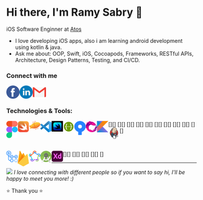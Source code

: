 # Hi there, I'm Ramy Sabry 👋 
iOS Software Enginner at <a href="https://atos.net/en/">Atos </a>
- I love developing iOS apps, also i am learning android development using kotlin & java.
- Ask me about: OOP, Swift, iOS, Cocoapods, Frameworks, RESTful APIs, Architecture, Design Patterns, Testing, and CI/CD.
### Connect with me

[<img align="left" alt="Facebook" width="35px" height="35px" src="Images/Facebook-Logo.png" />][facebook_website]

[<img align="left" alt="LinkedIn" width="35px" height="35px" src="Images/Linkedin-Logo.png" />][linkedin_website]

[<img align="left" alt="Gmail" width="35px" height="35px" src="Images/Gmail-Logo.png" />][gmail_website]
<br />
<br />

### Technologies & Tools:

[<img align="left" alt="Firebase" width="30px" src="Images/Figma-Logo.png" />][]
[<img align="left" alt="Swift" width="30px" src="Images/Swift-Logo.png" />][]
[<img align="left" alt="Zeplin" width="30px" src="Images/Zeplin-Logo.svg" />][]
[<img align="left" alt="Visual Studio Code" width="30px" src="Images/Visual-Studio-Code-Logo.svg" />][]
[<img align="left" alt="SwiftUI" width="30px" src="Images/SwiftUI-Logo.jpg" />][]
[<img align="left" alt="Swagger" width="30px" src="Images/Swagger-Logo.png" />][]
[<img align="left" alt="Source Tree" width="30px" src="Images/Source-Tree-Logo.png" />][]
[<img align="left" alt="RxSwift" width="30px" src="Images/RxSwift-Logo.png" />][]
[<img align="left" alt="Kotlin" width="30px" src="Images/Kotlin-Logo.png" />][]
[<img align="left" alt="Jenkins" width="30px" src="Images/Jenkins-Logo.png" />][]

<br />

[<img align="left" alt="Github Actions" width="30px" src="Images/Github-Actions-Logo.png" />][]
[<img align="left" alt="Firebase" width="30px" src="Images/Firebase-Logo.png" />][]
[<img align="left" alt="Fastlane" width="30px" src="Images/Fastlane-Logo.png" />][]
[<img align="left" alt="Android Studio" width="30px" src="Images/Android-Studio-Logo.png" />][]
[<img align="left" alt="Adobe XD" width="30px" src="Images/Adobe-XD-Logo.png" />]

<hr/>

<img src="https://media.giphy.com/media/LnQjpWaON8nhr21vNW/giphy.gif" width="30"> <em>I love connecting with different people so if you want to say hi, I'll be happy to meet you more! :)</em>

⭐️ Thank you ⭐️

</details>

[linkedin_website]: https://www.linkedin.com/in/ramy-sabry-153770117/
[facebook_website]: https://www.facebook.com/profile.php?id=100008612291509
[gmail_website]: ramysabry1996@gmail.com